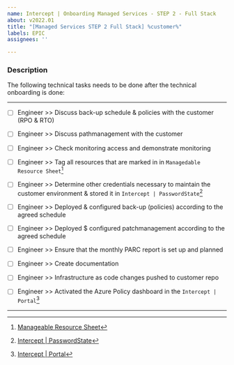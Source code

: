 ```yaml
---
name: Intercept | Onboarding Managed Services - STEP 2 - Full Stack
about: v2022.01
title: "[Managed Services STEP 2 Full Stack] %customer%"
labels: EPIC
assignees: ''

---
```


### Description

The following technical tasks needs to be done after the technical onboarding is done:

---
- [ ] Engineer >> Discuss back-up schedule & policies with the customer (RPO & RTO)
- [ ] Engineer >> Discuss pathmanagement with the customer 
- [ ] Engineer >> Check monitoring access and demonstrate monitoring 
- [ ] Engineer >> Tag all resources that are marked in in `Managedable Resource Sheet`[^4]
- [ ] Engineer >> Determine other credentials necessary to maintain the customer environment & stored it in `Intercept | PasswordState`[^7]
- [ ] Engineer >> Deployed & configured back-up (policies) according to the agreed schedule
- [ ] Engineer >> Deployed $ configured patchmanagement according to the agreed schedule
- [ ] Engineer >> Ensure that the monthly PARC report is set up and planned
- [ ] Engineer >> Create documentation
- [ ] Engineer >> Infrastructure as code changes pushed to customer repo
- [ ] Engineer >> Activated the Azure Policy dashboard in the `Intercept | Portal`[^5]


---
[^1]: [Work breakdown | word template](https://interceptbv.sharepoint.com/:w:/g/huisstijl/EWrkRNRL6NFKt8LQFZ4yRwQBDo-Hiz7fhIHOzKA3uXhdKg?e=gf2gaV)
[^2]: [TOPdesk](https://intercept.topdesk.net)
[^4]: [Manageable Resource Sheet](https://github.com/InterceptBV/ms-generic-scripts/blob/main/Script-GenerateManagebleResourcesList/GenerateResourceListExcel.ps1)
[^5]: [Intercept | Portal](https://management.intercept.cloud/)
[^6]: [Intercept | SLA Folder](https://interceptbv.sharepoint.com/:f:/g/intercept/EgpCUNw-g7hPrFyWBE9hWJkBzXRjo0Nc8uC3oBusLeufCw)
[^7]: [Intercept | PasswordState](https://pws.intercept.nl)
